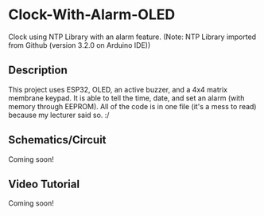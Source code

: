# Clock-With-Alarm-OLED
 Clock using NTP Library with an alarm feature. (Note: NTP Library imported from Github (version 3.2.0 on Arduino IDE))

## Description
 This project uses ESP32, OLED, an active buzzer, and a 4x4 matrix membrane keypad. It is able to tell the time, date, and set an alarm (with memory through EEPROM).
 All of the code is in one file (it's a mess to read) because my lecturer said so. :/

## Schematics/Circuit
 Coming soon!

## Video Tutorial
 Coming soon!